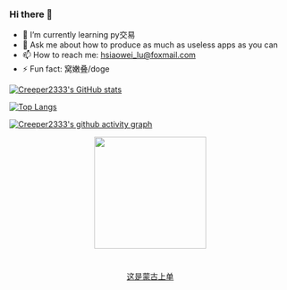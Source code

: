### Hi there 👋

- 🌱 I’m currently learning py交易
- 💬 Ask me about how to produce as much as useless apps as you can
- 📫 How to reach me: hsiaowei_lu@foxmail.com
- ⚡ Fun fact: 窝嫩叠/doge

[![Creeper2333's GitHub stats](https://github-readme-stats.vercel.app/api?username=creeper2333)](https://github.com/anuraghazra/github-readme-stats)

[![Top Langs](https://github-readme-stats.vercel.app/api/top-langs/?username=creeper2333&layout=compact)](https://github.com/anuraghazra/github-readme-stats)

[![Creeper2333's github activity graph](https://activity-graph.herokuapp.com/graph?username=Creeper2333)](https://github.com/ashutosh00710/github-readme-activity-graph)

<p align="center">
    <img src="https://user-images.githubusercontent.com/52315359/128585311-62d13a2f-efc2-4ed6-99ce-0264274a28f4.png" width="200" height="200">
    <h1></h1><p align="center">
    <a href="https://github.com/Creeper2333/Bilibili-Danmaku-Auto-Report">这是蒙古上单</a>
    </p>
</p>
